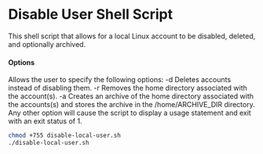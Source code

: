 # Disable User Shell Script

This shell script that allows for a local Linux account to be disabled, deleted, and optionally archived.

#### Options
Allows the user to specify the following options:
 -d Deletes accounts instead of disabling them.
 -r Removes the home directory associated with the account(s).
 -a Creates an archive of the home directory associated with the accounts(s) and stores the archive in the /home/ARCHIVE_DIR directory. 
Any other option will cause the script to display a usage statement and exit with an exit
status of 1.



```sh
chmod +755 disable-local-user.sh
./disable-local-user.sh
```

